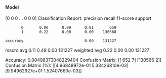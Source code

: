 #### Model
[0 0 0 ... 0 0 0]
Classification Report:
              precision    recall  f1-score   support

           0       0.00      0.99      0.01       659
           1       0.22      0.00      0.00    130568

    accuracy                           0.00    131227
   macro avg       0.11      0.49      0.00    131227
weighted avg       0.22      0.00      0.00    131227

Accuracy: 0.00498373048229404
Confusion Matrix:
[[   652      7]
 [130566      2]]
Confusion Matrix (%):
[[4.96848972e-01 5.33426810e-03]
 [9.94962927e+01 1.52407660e-03]]
